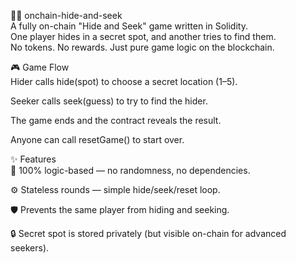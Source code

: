🕵️‍♀️ onchain-hide-and-seek           
A fully on-chain "Hide and Seek" game written in Solidity.          
One player hides in a secret spot, and another tries to find them.       
No tokens. No rewards. Just pure game logic on the blockchain.           
           
🎮 Game Flow        
Hider calls hide(spot) to choose a secret location (1–5).       
           
Seeker calls seek(guess) to try to find the hider.   
       
The game ends and the contract reveals the result.        
       
Anyone can call resetGame() to start over.    
          
✨ Features   
🧠 100% logic-based — no randomness, no dependencies.    
      
⚙️ Stateless rounds — simple hide/seek/reset loop.    
     
🛡️ Prevents the same player from hiding and seeking.    
        
🔒 Secret spot is stored privately (but visible on-chain for advanced seekers).   
 
